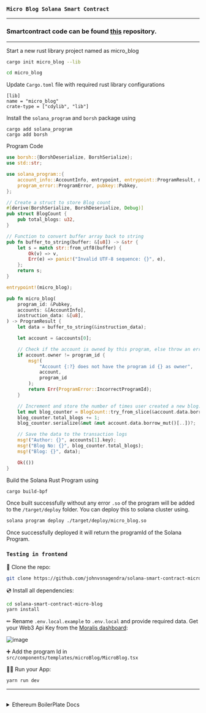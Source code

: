 ### `Micro Blog Solana Smart Contract`

---

### Smartcontract code can be found [this](https://github.com/JohnVersus/solana-contracts) repository.

---
Start a new rust library project named as micro_blog

```bash
cargo init micro_blog --lib

cd micro_blog
```

Update `Cargo.toml` file with required rust library configurations

```
[lib]
name = "micro_blog"
crate-type = ["cdylib", "lib"]
```

Install the `solana_program` and `borsh` package using

```
cargo add solana_program
cargo add borsh
```

Program Code

```rs
use borsh::{BorshDeserialize, BorshSerialize};
use std::str;

use solana_program::{
    account_info::AccountInfo, entrypoint, entrypoint::ProgramResult, msg,
    program_error::ProgramError, pubkey::Pubkey,
};

// Create a struct to store Blog count
#[derive(BorshSerialize, BorshDeserialize, Debug)]
pub struct BlogCount {
    pub total_blogs: u32,
}

// Function to convert buffer array back to string
pub fn buffer_to_string(buffer: &[u8]) -> &str {
    let s = match str::from_utf8(buffer) {
        Ok(v) => v,
        Err(e) => panic!("Invalid UTF-8 sequence: {}", e),
    };
    return s;
}

entrypoint!(micro_blog);

pub fn micro_blog(
    program_id: &Pubkey,
    accounts: &[AccountInfo],
    instruction_data: &[u8],
) -> ProgramResult {
    let data = buffer_to_string(&instruction_data);

    let account = &accounts[0];

    // Check if the account is owned by this program, else throw an error.
    if account.owner != program_id {
        msg!(
            "Account {:?} does not have the program id {} as owner",
            account,
            program_id
        );
        return Err(ProgramError::IncorrectProgramId);
    }

    // Increment and store the number of times user created a new blog.
    let mut blog_counter = BlogCount::try_from_slice(&account.data.borrow())?;
    blog_counter.total_blogs += 1;
    blog_counter.serialize(&mut &mut account.data.borrow_mut()[..])?;

    // Save the data to the transaction logs
    msg!("Author: {}", accounts[1].key);
    msg!("Blog No: {}", blog_counter.total_blogs);
    msg!("Blog: {}", data);

    Ok(())
}

```

Build the Solana Rust Program using

```bash
cargo build-bpf
```

Once built successfully without any error `.so` of the program will be added to the `/target/deploy` folder. You can deploy this to solana cluster using.

```bash
solana program deploy ./target/deploy/micro_blog.so
```

Once successfully deployed it will return the programId of the Solana Program.

### `Testing in frontend`

📄 Clone the repo:

```sh
git clone https://github.com/johnvsnagendra/solana-smart-contract-micro-blog.git
```

💿 Install all dependencies:

```sh
cd solana-smart-contract-micro-blog
yarn install
```

✏ Rename `.env.local.example` to `.env.local` and provide required data. Get your Web3 Api Key from the [Moralis dashboard](https://admin.moralis.io/):

![image](https://user-images.githubusercontent.com/78314301/186810270-7c365d43-ebb8-4546-a383-32983fbacef9.png)

➕ Add the program Id in `src/components/templates/microBlog/MicroBlog.tsx`

🚴‍♂️ Run your App:

```sh
yarn run dev
```

---

<br/>
<details>
  <summary>Ethereum BoilerPlate Docs</summary>

# `ethereum-boilerplate`

> Fully Typescript ready NextJS components for fast building dApps without running own backend

🚀DEMO: https://eth-boilerplate.vercel.app/

This boilerplate is built with [Moralis](https://moralis.io?utm_source=github&utm_medium=readme&utm_campaign=ethereum-boilerplate)

You need active web3 provider/wallet only for authnetication. All pages in this boilerplate do not require an active web3 provider, they use Moralis Web3 API. Moralis supports the most popular blockchains and their test networks. You can find a list of all available networks in [Moralis Supported Chains](https://docs.moralis.io/reference/supported-chains-nft)

Please check the [official documentation of Moralis](https://docs.moralis.io/) for all the functionalities of Moralis.

![eth-boilerplate](https://user-images.githubusercontent.com/78314301/186810447-fa66cd80-5bbb-4e41-b29f-862c8cc67d43.gif)

# ⭐️ `Star us`

If this boilerplate helps you build Ethereum dapps faster - please star this project, every star makes us very happy!

# 🤝 `Need help?`

If you need help with setting up the boilerplate or have other questions - don't hesitate to write in our community forum and we will check asap. [Forum link](https://forum.moralis.io/t/ethereum-boilerplate-questions/3951/86). The best thing about this boilerplate is the super active community ready to help at any time! We help each other.

# 🚀 `Quick Start`

📄 Clone or fork `ethereum-boilerplate`:

```sh
git clone https://github.com/ethereum-boilerplate/ethereum-boilerplate.git
```

💿 Install all dependencies:

```sh
cd ethereum-boilerplate
yarn install
```

✏ Rename `.env.local.example` to `.env.local` and provide required data. Get your Web3 Api Key from the [Moralis dashboard](https://admin.moralis.io/):

![image](https://user-images.githubusercontent.com/78314301/186810270-7c365d43-ebb8-4546-a383-32983fbacef9.png)

🚴‍♂️ Run your App:

```sh
yarn start
```

# 🧭 `Table of contents`

- [`ethereum-boilerplate`](#ethereum-boilerplate)
- [🚀 Quick Start](#-quick-start)
- [🧭 Table of contents](#-table-of-contents)
- [🏗 Ethereum Components](#-ethereum-components)
  - [`<NFTBalances />`](#nftbalances-)
  - [`<ERC20Balances />`](#erc20balances-)
  - [`<ERC20Transfers />`](#erc20transfers-)
  - [`<NFTTransfers />`](#nfttransfers-)
  - [`<Transactions />`](#transactions-)

# 🏗 Ethereum Components

### `<NFTBalances />`

![image](https://user-images.githubusercontent.com/78314301/186813114-2b2265a5-5177-4ab8-9076-588107d450f1.png)

location: `src/component/templates/balances/NFT/NFTBalances.tsx`

🎨 `<NFTBalances />` : displays the the user's balances. Uses Moralis Evm API (does not require an active web3 provider).

### `<ERC20Balances />`

![image](https://user-images.githubusercontent.com/78314301/186813448-a0b63106-bcba-46d2-be80-3a7d962e2302.png)

location: `src/component/templates/balances/ERC20/ERC20Balances.tsx`

💰 `<ERC20Balances />` : displays the user's ERC20 balances. Uses Moralis Evm API (does not require an active web3 provider).

### `<ERC20Transfers />`

![image](https://user-images.githubusercontent.com/78314301/186813957-69badb89-bf93-44e6-90e7-c35801c24d9a.png)

location: `src/component/templates/transfers/ERC20/ERC20Transfers.tsx`

💰 `<ERC20Transfers />` : displays the user's ERC20 transfers. Uses Moralis Evm API (does not require an active web3 provider).

### `<NFTTransfers />`

![image](https://user-images.githubusercontent.com/78314301/186814187-916851d7-703d-4e30-9b28-b66b0bea90b1.png)

location: `src/component/templates/transfers/NFT/NFTTransfers.tsx`

🎨 `<NFTTransfers />` : displays the user's NFT transfers. Uses Moralis Evm API (does not require an active web3 provider).

### `<Transactions />`

![image](https://user-images.githubusercontent.com/78314301/186812987-74d8e534-5171-4a53-83f9-3b470bc97e63.png)

location: `src/component/templates/transactions/Transactions.tsx`

💰 `<Transactions />` : displays the user's transactions. Uses Moralis Evm API (does not require an active web3 provider).

</details>
